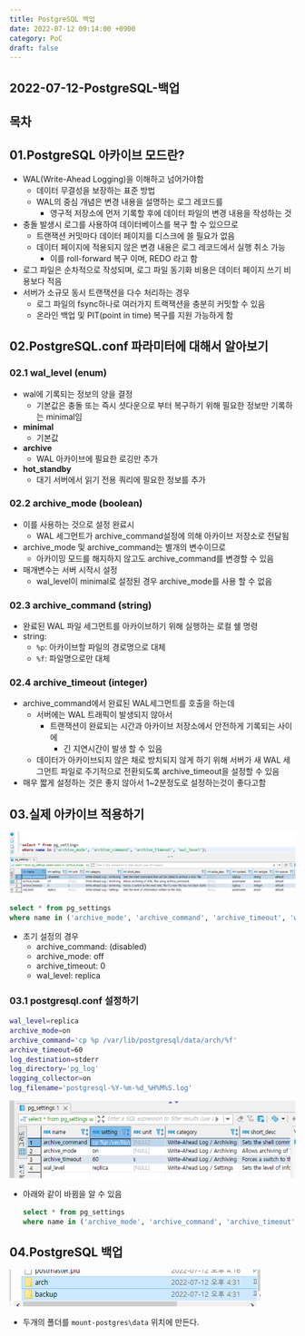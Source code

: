 ```yaml
---
title: PostgreSQL 백업
date: 2022-07-12 09:14:00 +0900
category: PoC
draft: false
---
```


## 2022-07-12-PostgreSQL-백업

## 목차



##  01.PostgreSQL 아카이브 모드란?

- WAL(Write-Ahead Logging)을 이해하고 넘어가야함
  - 데이터 무결성을 보장하는 표준 방법
  - WAL의 중심 개념은 변경 내용을 설명하는 로그 레코드를
    - 영구적 저장소에 먼저 기록할 후에 데이터 파일의 변경 내용을 작성하는 것
- 충돌 발생시 로그를 사용하여 데이터베이스를 복구 할 수 있으므로
  - 트랜잭션 커밋마다 데이터 페이지를 디스크에 쓸 필요가 없음
  - 데이터 페이지에 적용되지 않은 변경 내용은 로그 레코드에서 실행 취소 가능
    - 이를 roll-forward 복구 이며, REDO 라고 함
- 로그 파일은 순차적으로 작성되며, 로그 파일 동기화 비용은 데이터 페이지 쓰기 비용보다 적음
- 서버가 소규모 동시 트랜잭션을 다수 처리하는 경우 
  - 로그 파일의 fsync하나로 여러가지 트랙잭션을 충분히 커밋할 수 있음
  - 온라인 백업 및 PIT(point in time) 복구를 지원 가능하게 함

## 02.PostgreSQL.conf 파라미터에 대해서 알아보기

### 02.1 wal_level (enum)

- wal에 기록되는 정보의 양을 결정
  - 기본값은 충돌 또는 즉시 셧다운으로 부터 복구하기 위해 필요한 정보만 기록하는  minimal임
- **minimal**
  - 기본값
- **archive**
  - WAL 아카이브에 필요한 로깅만 추가
- **hot_standby**
  - 대기 서버에서 읽기 전용 쿼리에 필요한 정보를 추가

### 02.2 archive_mode (boolean)

- 이를 사용하는 것으로 설정 완료시
  - WAL 세그먼트가 archive_command설정에 의해 아카이브 저장소로 전달됨
- archive_mode 및 archive_command는 별개의 변수이므로
  - 아카이밍 모드를 해지하지 않고도 archive_command를 변경할 수 있음
- 매개변수는 서버 시작시 설정
  - wal_level이 minimal로 설정된 경우 archive_mode를 사용 할 수 없음

### 02.3 archive_command (string)

- 완료된 WAL 파일 세그먼트를 아카이브하기 위해 실행하는 로컬 쉘 명령
- string:
  - `%p`: 아카이브할 파일의 경로명으로 대체
  - `%f`: 파일명으로만 대체

### 02.4 archive_timeout (integer)

- archive_command에서 완료된 WAL세그먼트를 호출을 하는데
  - 서버에는 WAL 트래픽이 발생되지 않아서 
    - 트랜잭션이 완료되는 시간과 아카이브 저장소에서 안전하게 기록되는 사이에
      - 긴  지연시간이 발생 할 수 있음
  - 데이터가 아카이브되지 않은 채로 방치되지 않게 하기 위해 서버가 새 WAL 세그먼트 파일로 주기적으로 전환되도록 archive_timeout을 설정할 수 있음
- 매우 짧게 설정하는 것은 좋지 않아서 1~2분정도로 설정하는것이 좋다고함

## 03.실제 아카이브 적용하기

![image-20220712094428875](../../assets/img/post/2022-07-12-PostgreSQL-백업/image-20220712094428875.png)

```sql
select * from pg_settings
where name in ('archive_mode', 'archive_command', 'archive_timeout', 'wal_level');
```

- 초기 설정의 경우 
  - archive_command: (disabled)
  - archive_mode: off
  - archive_timeout: 0
  - wal_level: replica

### 03.1 postgresql.conf 설정하기

```sh
wal_level=replica
archive_mode=on
archive_command='cp %p /var/lib/postgresql/data/arch/%f' 
archive_timeout=60
log_destination=stderr
log_directory='pg_log'
logging_collector=on
log_filename='postgresql-%Y-%m-%d_%H%M%S.log'
```

![image-20220712161705186](../../assets/img/post/2022-07-12-PostgreSQL-백업/image-20220712161705186.png)

- 아래와 같이 바뀜을 알 수 있음

  ```sql
  select * from pg_settings
  where name in ('archive_mode', 'archive_command', 'archive_timeout', 'wal_level');
  ```

## 04.PostgreSQL 백업

![image-20220712163138650](../../assets/img/post/2022-07-12-PostgreSQL-백업/image-20220712163138650.png)

- 두개의 폴더를 `mount-postgres\data` 위치에 만든다.





